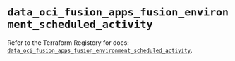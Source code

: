 # `data_oci_fusion_apps_fusion_environment_scheduled_activity`

Refer to the Terraform Registory for docs: [`data_oci_fusion_apps_fusion_environment_scheduled_activity`](https://registry.terraform.io/providers/oracle/oci/6.18.0/docs/data-sources/fusion_apps_fusion_environment_scheduled_activity).
